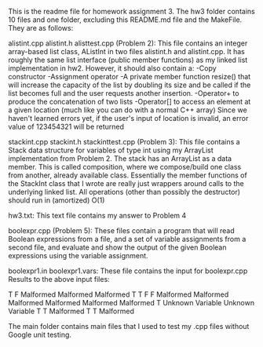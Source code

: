 This is the readme file for homework assignment 3.
The hw3 folder contains 10 files and one folder, excluding this README.md file and the MakeFile. They are as follows:

alistint.cpp alistint.h alisttest.cpp (Problem 2): This file contains an integer array-based list class, AListInt in two files alistint.h and alistint.cpp. It has roughly the same list interface (public member functions) as my linked list implementation in hw2. However, it should also contain a:
	-Copy constructor
	-Assignment operator
	-A private member function resize() that will increase the capacity of the list by doubling its size and be called if the list becomes full and the user requests another insertion.
	-Operator+ to produce the concatenation of two lists
	-Operator[] to access an element at a given location (much like you can do with a normal C++ array)
Since we haven't learned errors yet, if the user's input of location is invalid, an error value of 123454321 will be returned


stackint.cpp stackint.h stackinttest.cpp (Problem 3): This file contains a Stack data structure for variables of type int using my ArrayList implementation from Problem 2. The stack has an ArrayList as a data member. This is called composition, where we compose/build one class from another, already available class. Essentially the member functions of the StackInt class that I wrote are really just wrappers around calls to the underlying linked list. All operations (other than possibly the destructor) should run in (amortized) O(1) 


hw3.txt: This text file contains my answer to Problem 4


boolexpr.cpp (Problem 5): These files contain a program that will read Boolean expressions from a file, and a set of variable assignments from a second file, and evaluate and show the output of the given Boolean expressions using the variable assignment.

boolexpr1.in boolexpr1.vars: These file contains the input for boolexpr.cpp 
	Results to the above input files:

T
F
Malformed
Malformed
Malformed
T
T
F
F
Malformed
Malformed
Malformed
Malformed
Malformed
Malformed
T
Unknown Variable
Unknown Variable
T
T
Malformed
T
T
Malformed

The main folder contains main files that I used to test my .cpp files without Google unit testing.
